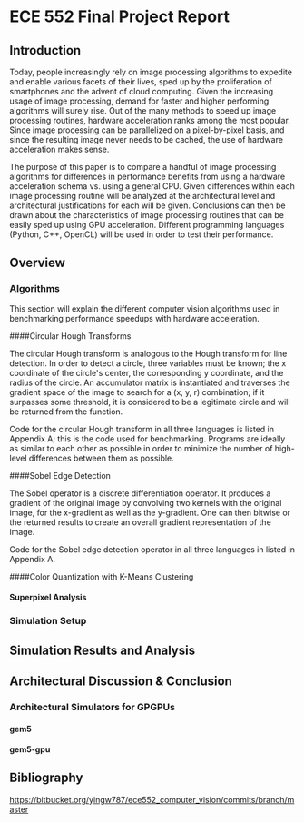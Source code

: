 ECE 552 Final Project Report
===================

Introduction
-------------

Today, people increasingly rely on image processing algorithms to expedite and enable various facets of their lives, sped up by the proliferation of smartphones and the advent of cloud computing. Given the increasing usage of image processing, demand for faster and higher performing algorithms will surely rise. Out of the many methods to speed up image processing routines, hardware acceleration ranks among the most popular. Since image processing can be parallelized on a pixel-by-pixel basis, and since the resulting image never needs to be cached, the use of hardware acceleration makes sense. 

The purpose of this paper is to compare a handful of image processing algorithms for differences in performance benefits from using a hardware acceleration schema vs. using a general CPU. Given differences within each image processing routine will be analyzed at the architectural level and architectural justifications for each will be given. Conclusions can then be drawn about the characteristics of image processing routines that can be easily sped up using GPU acceleration. Different programming languages (Python, C++, OpenCL) will be used in order to test their performance. 

Overview 
-------------

### Algorithms

This section will explain the different computer vision algorithms used in benchmarking performance speedups with hardware acceleration. 

####Circular Hough Transforms 

The circular Hough transform is analogous to the Hough transform for line detection. In order to detect a circle, three variables must be known; the x coordinate of the circle's center, the corresponding y coordinate, and the radius of the circle. An accumulator matrix is instantiated and traverses the gradient space of the image to search for a (x, y, r) combination; if it surpasses some threshold, it is considered to be a legitimate circle and will be returned from the function.  

Code for the circular Hough transform in all three languages is listed in Appendix A; this is the code used for benchmarking. Programs are ideally as similar to each other as possible in order to minimize the number of high-level differences between them as possible. 

####Sobel Edge Detection  

The Sobel operator is a discrete differentiation operator. It produces a gradient of the original image by convolving two kernels with the original image, for the x-gradient as well as the y-gradient. One can then bitwise or the returned results to create an overall gradient representation of the image. 

Code for the Sobel edge detection operator in all three languages in listed in Appendix A. 

####Color Quantization with K-Means Clustering




#### Superpixel Analysis






### Simulation Setup 




Simulation Results and Analysis
-------------



Architectural Discussion & Conclusion
-------------

### Architectural Simulators for GPGPUs
#### gem5 
#### gem5-gpu 



Bibliography
-------------

https://bitbucket.org/yingw787/ece552_computer_vision/commits/branch/master 

